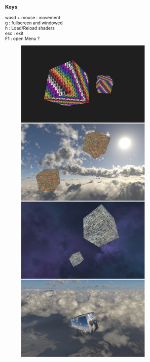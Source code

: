 ### Keys

wasd + mouse : movement<br>
g : fullscreen and windowed<br>
h : Load/Reload shaders<br>
esc : exit<br>
F1 : open Menu ?<br>

<div style="text-align: center;">
  <img src="src/resources/tests/test1.png" alt="Position" width="400" height="250">
</div>

<div style="text-align: center;">
  <img src="src/resources/tests/test2.png" alt="Position" width="400" height="250">
</div>
<div style="text-align: center;">
  <img src="src/resources/tests/test3.png" alt="Position" width="400" height="250">
</div>

<div style="text-align: center;">
  <img src="src/resources/tests/test4.png" alt="Position" width="400" height="250">
</div>